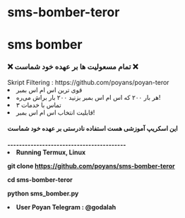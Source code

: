 # sms-bomber-teror
# sms bomber
<h3>❌ تمام مسعولیت ها بر عهده خود شماست ❌</h3>
Skript Filtering : https://github.com/poyans/poyan-teror
<li>قوی ترین اس ام اس بمبر</li>
<li>هر بار ۲۰۰ که اس ام اس بمبر بزنید ۲۰۰ بار براش می‌ره!  </li>
<li>تماس با خدمات ۳</li>
<li>قابلیت انتخاب اس ام اس بمبر! </li>
<h4>این اسکریپ آموزشی هست استفاده نادرستی بر عهده خود شماست <h4>
-----------------------------------------
<li>Running Termux, Linux </li>


git clone https://github.com/poyans/sms-bomber-teror

cd sms-bomber-teror

python sms_bomber.py

<li> User Poyan Telegram : @godalah </li>
